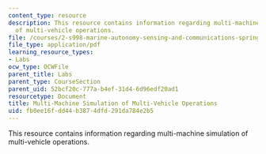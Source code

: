 ```yaml
---
content_type: resource
description: This resource contains information regarding multi-machine simulation
  of multi-vehicle operations.
file: /courses/2-s998-marine-autonomy-sensing-and-communications-spring-2012/fb0ee16fdd44b3874dfd291da784e2b5_MIT2_S998S12_Lab08.pdf
file_type: application/pdf
learning_resource_types:
- Labs
ocw_type: OCWFile
parent_title: Labs
parent_type: CourseSection
parent_uid: 52bcf20c-777a-b4ef-31d4-6d96edf20ad1
resourcetype: Document
title: Multi-Machine Simulation of Multi-Vehicle Operations
uid: fb0ee16f-dd44-b387-4dfd-291da784e2b5
---
```

This resource contains information regarding multi-machine simulation of multi-vehicle operations.

